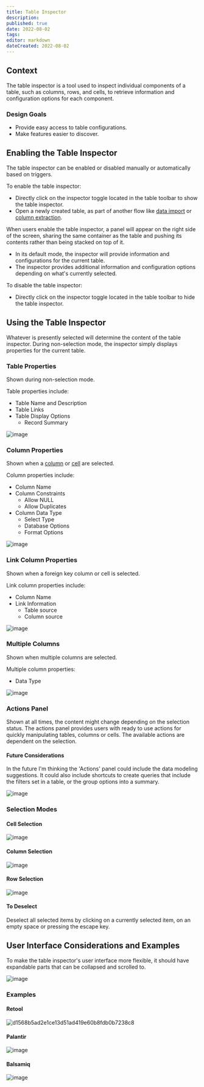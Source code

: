 ```yaml
---
title: Table Inspector
description: 
published: true
date: 2022-08-02
tags: 
editor: markdown
dateCreated: 2022-08-02
---
```


## Context

The table inspector is a tool used to inspect individual components of a table, such as columns, rows, and cells, to retrieve information and configuration options for each component.

### Design Goals

- Provide easy access to table configurations.
- Make features easier to discover.

## Enabling the Table Inspector

The table inspector can be enabled or disabled manually or automatically based on triggers.

To enable the table inspector:

- Directly click on the inspector toggle located in the table toolbar to show the table inspector.
- Open a newly created table, as part of another flow like [data import](#data-import) or [column extraction](#column-extraction).

When users enable the table inspector, a panel will appear on the right side of the screen, sharing the same container as the table and pushing its contents rather than being stacked on top of it.

- In its default mode, the inspector will provide information and configurations for the current table.
- The inspector provides additional information and configuration options depending on what's currently selected.

To disable the table inspector:

- Directly click on the inspector toggle located in the table toolbar to hide the table inspector.

## Using the Table Inspector

Whatever is presently selected will determine the content of the table inspector. During non-selection mode, the inspector simply displays properties for the current table.

### Table Properties

Shown during non-selection mode.

Table properties include:

- Table Name and Description
- Table Links
- Table Display Options
  - Record Summary
  
![image](/assets/design/specs/table_inspector/182350357-b1553f79-ff01-4033-b92c-7eb89865f9f9.png)

### Column Properties

Shown when a [column](#column-selection) or [cell](#cell-selection) are selected.

Column properties include:

- Column Name
- Column Constraints
  - Allow NULL
  - Allow Duplicates
- Column Data Type
  - Select Type
  - Database Options
  - Format Options
  
![image](/assets/design/specs/table_inspector/182350473-c20ebabb-2a41-4bf7-ad50-dfda965b1081.png)

### Link Column Properties

Shown when a foreign key column or cell is selected.

Link column properties include:

- Column Name
- Link Information
  - Table source
  - Column source
  
![image](/assets/design/specs/table_inspector/182350542-a5af060c-16f7-40b5-9a00-b7b6cc32e2a2.png)

### Multiple Columns

Shown when multiple columns are selected.

Multiple column properties:

- Data Type

![image](/assets/design/specs/table_inspector/182350659-10d1b6f7-2cbf-44cb-a728-8241ad9f7335.png)

### Actions Panel

Shown at all times, the content might change depending on the selection status.
The actions panel provides users with ready to use actions for quickly manipulating tables, columns or cells. The available actions are dependent on the selection.

#### Future Considerations

In the future I'm thinking the 'Actions' panel could include the data modeling suggestions. It could also include shortcuts to create queries that include the filters set in a table, or the group options into a summary.

![image](/assets/design/specs/table_inspector/182186186-91449400-5608-42a2-8f05-33506cb2532b.png)

### Selection Modes

#### Cell Selection

![image](/assets/design/specs/table_inspector/182121672-eaa8e422-7277-4421-8927-04637c182e6c.png)

#### Column Selection

![image](/assets/design/specs/table_inspector/182121417-8eb51f90-8767-4a01-bc36-a9c55c1614b5.png)

#### Row Selection

![image](/assets/design/specs/table_inspector/182122068-c08fecea-7d18-48ad-a8de-1cb1992ca8aa.png)

#### To Deselect

Deselect all selected items by clicking on a currently selected item, on an empty space or pressing the escape key.

## User Interface Considerations and Examples

To make the table inspector's user interface more flexible, it should have expandable parts that can be collapsed and scrolled to.

![image](/assets/design/specs/table_inspector/182355968-c9129949-344a-4e41-a685-90700a816141.png)

### Examples

#### Retool

![d1568b5ad2e1ce13d51ad419e60b8fdb0b7238c8](/assets/design/specs/table_inspector/182356613-1b222a0b-f77f-4a15-a9df-84ed874ce5f3.gif)

#### Palantir

![image](/assets/design/specs/table_inspector/182356749-88273bdb-d4c8-4495-9aa8-c10816171059.png)

#### Balsamiq

![image](/assets/design/specs/table_inspector/182357016-aba81b9e-a45a-4466-808a-6e4963a01038.png)
